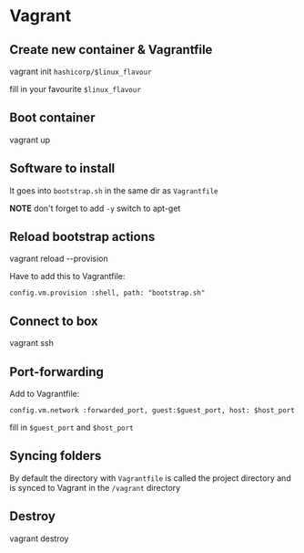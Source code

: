 # Vagrant

## Create new container & Vagrantfile

vagrant init `hashicorp/$linux_flavour`

fill in your favourite `$linux_flavour`

## Boot container

vagrant up

## Software to install

It goes into `bootstrap.sh` in the same dir as `Vagrantfile`

**NOTE** don't forget to add `-y` switch to apt-get

## Reload bootstrap actions

vagrant reload --provision

Have to add this to Vagrantfile:

```
config.vm.provision :shell, path: "bootstrap.sh"
```

## Connect to box

vagrant ssh

## Port-forwarding

Add to Vagrantfile:

```
config.vm.network :forwarded_port, guest:$guest_port, host: $host_port
```

fill in `$guest_port` and `$host_port`

## Syncing folders

By default the directory with `Vagrantfile` is called the project directory and is synced to Vagrant in the `/vagrant` directory

## Destroy

vagrant destroy
